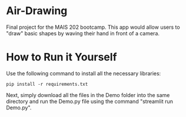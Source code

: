 # Air-Drawing
Final project for the MAIS 202 bootcamp. This app would allow users to "draw" basic shapes by waving their hand in front of a camera.

# How to Run it Yourself

Use the following command to install all the necessary libraries:

``` pip install -r requirements.txt ```

Next, simply download all the files in the Demo folder into the same directory and run the Demo.py file using the command "streamlit run Demo.py".
